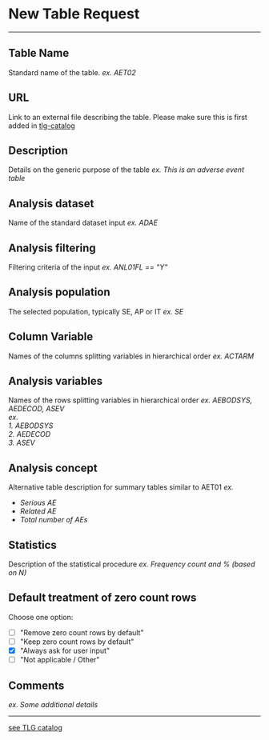 
# New Table Request

----

## Table Name  

Standard name of the table.
_ex. AET02_

## URL  

Link to an external file describing the table.
Please make sure this is first added in [tlg-catalog](https://insightsengineering.github.io/tlg-catalog/stable/)

## Description  

Details on the generic purpose of the table
_ex. This is an adverse event table_

## Analysis dataset  

Name of the standard dataset input
_ex. ADAE_

## Analysis filtering  

Filtering criteria of the input
_ex. ANL01FL == "Y"_

## Analysis population  

The selected population, typically SE, AP or IT
_ex. SE_

## Column Variable  

Names of the columns splitting variables in hierarchical order
_ex. ACTARM_

## Analysis variables  

Names of the rows splitting variables in hierarchical order
_ex. AEBODSYS, AEDECOD, ASEV_  
_ex._  
    _1. AEBODSYS_  
    _2. AEDECOD_  
    _3. ASEV_  

## Analysis concept  

Alternative table description for summary tables similar to AET01
_ex._  

- _Serious AE_  
- _Related AE_  
- _Total number of AEs_  

## Statistics  

Description of the statistical procedure
_ex. Frequency count and % (based on N)_

## Default treatment of zero count rows  

Choose one option:  

- [ ] "Remove zero count rows by default"  
- [ ] "Keep zero count rows by default"  
- [x] "Always ask for user input"  
- [ ] "Not applicable / Other"  

## Comments  

_ex. Some additional details_

----
[see TLG catalog](https://insightsengineering.github.io/tlg-catalog/stable/)
